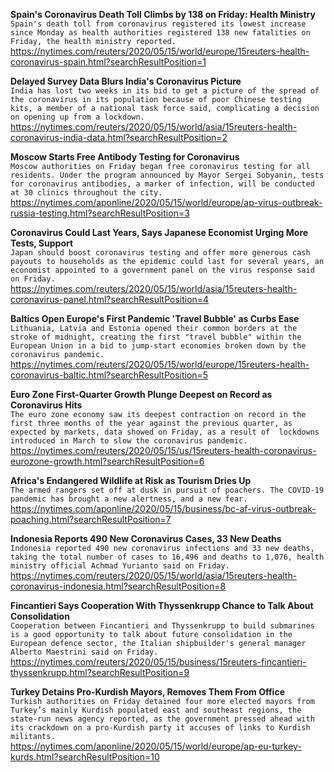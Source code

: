 **Spain's Coronavirus Death Toll Climbs by 138 on Friday: Health Ministry**\
`Spain's death toll from coronavirus registered its lowest increase since Monday as health authorities registered 138 new fatalities on Friday, the health ministry reported.`\
https://nytimes.com/reuters/2020/05/15/world/europe/15reuters-health-coronavirus-spain.html?searchResultPosition=1

**Delayed Survey Data Blurs India's Coronavirus Picture**\
`India has lost two weeks in its bid to get a picture of the spread of the coronavirus in its population because of poor Chinese testing kits, a member of a national task force said, complicating a decision on opening up from a lockdown.`\
https://nytimes.com/reuters/2020/05/15/world/asia/15reuters-health-coronavirus-india-data.html?searchResultPosition=2

**Moscow Starts Free Antibody Testing for Coronavirus**\
`Moscow authorities on Friday began free coronavirus testing for all residents. Under the program announced by Mayor Sergei Sobyanin, tests for coronavirus antibodies, a marker of infection, will be conducted at 30 clinics throughout the city. `\
https://nytimes.com/aponline/2020/05/15/world/europe/ap-virus-outbreak-russia-testing.html?searchResultPosition=3

**Coronavirus Could Last Years, Says Japanese Economist Urging More Tests, Support**\
`Japan should boost coronavirus testing and offer more generous cash payouts to households as the epidemic could last for several years, an economist appointed to a government panel on the virus response said on Friday.`\
https://nytimes.com/reuters/2020/05/15/world/asia/15reuters-health-coronavirus-panel.html?searchResultPosition=4

**Baltics Open Europe's First Pandemic 'Travel Bubble' as Curbs Ease**\
`Lithuania, Latvia and Estonia opened their common borders at the stroke of midnight, creating the first "travel bubble" within the European Union in a bid to jump-start economies broken down by the coronavirus pandemic.`\
https://nytimes.com/reuters/2020/05/15/world/europe/15reuters-health-coronavirus-baltic.html?searchResultPosition=5

**Euro Zone First-Quarter Growth Plunge Deepest on Record as Coronavirus Hits**\
`The euro zone economy saw its deepest contraction on record in the first three months of the year against the previous quarter, as expected by markets, data showed on Friday, as a result of  lockdowns introduced in March to slow the coronavirus pandemic.`\
https://nytimes.com/reuters/2020/05/15/us/15reuters-health-coronavirus-eurozone-growth.html?searchResultPosition=6

**Africa's Endangered Wildlife at Risk as Tourism Dries Up**\
`The armed rangers set off at dusk in pursuit of poachers. The COVID-19 pandemic has brought a new alertness, and a new fear.`\
https://nytimes.com/aponline/2020/05/15/business/bc-af-virus-outbreak-poaching.html?searchResultPosition=7

**Indonesia Reports 490 New Coronavirus Cases, 33 New Deaths**\
`Indonesia reported 490 new coronavirus infections and 33 new deaths, taking the total number of cases to 16,496 and deaths to 1,076, health ministry official Achmad Yurianto said on Friday.`\
https://nytimes.com/reuters/2020/05/15/world/asia/15reuters-health-coronavirus-indonesia.html?searchResultPosition=8

**Fincantieri Says Cooperation With Thyssenkrupp Chance to Talk About Consolidation**\
`Cooperation between Fincantieri and Thyssenkrupp to build submarines is a good opportunity to talk about future consolidation in the European defence sector, the Italian shipbuilder's general manager Alberto Maestrini said on Friday.    `\
https://nytimes.com/reuters/2020/05/15/business/15reuters-fincantieri-thyssenkrupp.html?searchResultPosition=9

**Turkey Detains Pro-Kurdish Mayors, Removes Them From Office**\
`Turkish authorities on Friday detained four more elected mayors from Turkey’s mainly Kurdish populated east and southeast regions, the state-run news agency reported, as the government pressed ahead with its crackdown on a pro-Kurdish party it accuses of links to Kurdish militants.`\
https://nytimes.com/aponline/2020/05/15/world/europe/ap-eu-turkey-kurds.html?searchResultPosition=10

